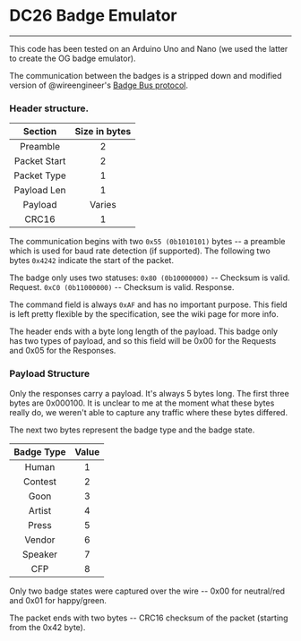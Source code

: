 # DC26 Badge Emulator
---
This code has been tested on an Arduino Uno and Nano (we used the latter to create
the OG badge emulator). 

The communication between the badges is a stripped down and modified version of 
@wireengineer's [Badge Bus protocol](https://github.com/Wireb/badge_bus/wiki).

### Header structure.

Section  | Size in bytes
:---: | :---:
Preamble | 2
Packet Start | 2
Packet Type | 1
Payload Len | 1
Payload | Varies
CRC16 | 1

The communication begins with two `0x55 (0b1010101)` bytes -- a preamble
which is used for baud rate detection (if supported). The following two
bytes `0x4242` indicate the start of the packet.

The badge only uses two statuses:
    `0x80 (0b10000000)` -- Checksum is valid. Request.
    `0xC0 (0b11000000)` -- Checksum is valid. Response.

The command field is always `0xAF` and has no important purpose. This field is 
left pretty flexible by the specification, see the wiki page for more info.

The header ends with a byte long length of the payload. This badge only has two
types of payload, and so this field will be 0x00 for the Requests and 0x05 for
the Responses.

### Payload Structure

Only the responses carry a payload. It's always 5 bytes long. The first three
bytes are 0x000100. It is unclear to me at the moment what these bytes really do, 
we weren't able to capture any traffic where these bytes differed.

The next two bytes represent the badge type and the badge state.

Badge Type | Value
:---: | :---:
Human | 1
Contest | 2
Goon | 3
Artist | 4
Press | 5
Vendor | 6
Speaker | 7
CFP | 8

Only two badge states were captured over the wire -- 0x00 for neutral/red and
0x01 for happy/green.

The packet ends with two bytes -- CRC16 checksum of the packet (starting from
the 0x42 byte).
